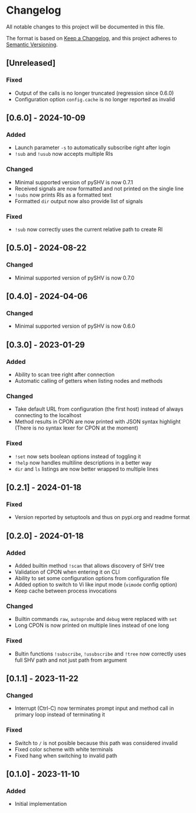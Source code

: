 # Changelog
All notable changes to this project will be documented in this file.

The format is based on [Keep a Changelog](https://keepachangelog.com/en/1.1.0/),
and this project adheres to [Semantic Versioning](https://semver.org/spec/v2.0.0.html).

## [Unreleased]
### Fixed
- Output of the calls is no longer truncated (regression since 0.6.0)
- Configuration option `config.cache` is no longer reported as invalid


## [0.6.0] - 2024-10-09
### Added
- Launch parameter `-s` to automatically subscribe right after login
- `!sub` and `!usub` now accepts multiple RIs

### Changed
- Minimal supported version of pySHV is now 0.7.1
- Received signals are now formatted and not printed on the single line
- `!subs` now prints RIs as a formatted text
- Formatted `dir` output now also provide list of signals

### Fixed
- `!sub` now correctly uses the current relative path to create RI


## [0.5.0] - 2024-08-22
### Changed
- Minimal supported version of pySHV is now 0.7.0


## [0.4.0] - 2024-04-06
### Changed
- Minimal supported version of pySHV is now 0.6.0


## [0.3.0] - 2023-01-29
### Added
- Ability to scan tree right after connection
- Automatic calling of getters when listing nodes and methods

### Changed
- Take default URL from configuration (the first host) instead of always
  connecting to the localhost
- Method results in CPON are now printed with JSON syntax highlight (There is no
  syntax lexer for CPON at the moment)

### Fixed
- `!set` now sets boolean options instead of toggling it
- `!help` now handles multiline descriptions in a better way
- `dir` and `ls` listings are now better wrapped to multiple lines


## [0.2.1] - 2024-01-18
### Fixed
- Version reported by setuptools and thus on pypi.org and readme format


## [0.2.0] - 2024-01-18
### Added
- Added builtin method `!scan` that allows discovery of SHV tree
- Validation of CPON when entering it on CLI
- Ability to set some configuration options from configuration file
- Added option to switch to Vi like input mode (`vimode` config option)
- Keep cache between process invocations

### Changed
- Builtin commands `raw`, `autoprobe` and `debug` were replaced with `set`
- Long CPON is now printed on multiple lines instead of one long

### Fixed
- Bultin functions `!subscribe`, `!usubscribe` and `!tree` now correctly uses
  full SHV path and not just path from argument


## [0.1.1] - 2023-11-22
### Changed
- Interrupt (Ctrl-C) now terminates prompt input and method call in primary loop
  instead of terminating it

### Fixed
- Switch to `/` is not posible because this path was considered invalid
- Fixed color scheme with white terminals
- Fixed hang when switching to invalid path


## [0.1.0] - 2023-11-10
### Added
- Initial implementation
